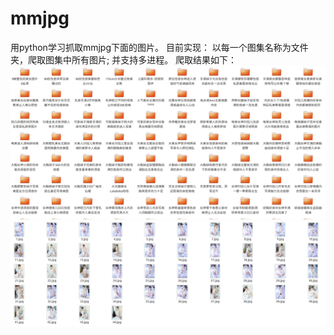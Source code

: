 # mmjpg
用python学习抓取mmjpg下面的图片。
目前实现：
以每一个图集名称为文件夹，爬取图集中所有图片;
并支持多进程。
爬取结果如下：
![image](https://github.com/shuizhongyu/mmjpg/blob/master/pic/1.png)
![image](https://github.com/shuizhongyu/mmjpg/blob/master/pic/2.png)
